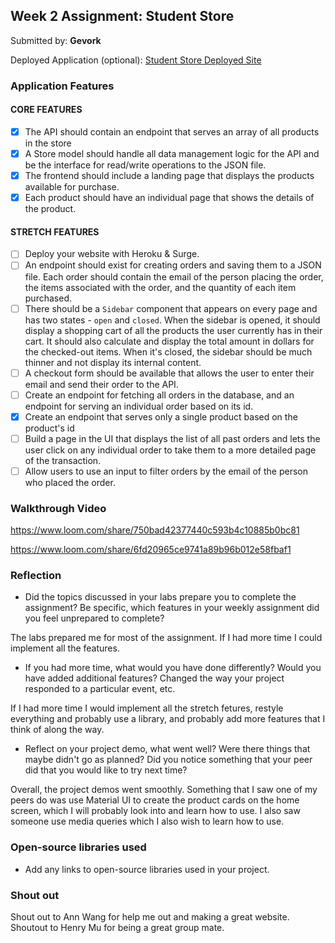 ## Week 2 Assignment: Student Store

Submitted by: **Gevork**

Deployed Application (optional): [Student Store Deployed Site](ADD_LINK_HERE)

### Application Features

#### CORE FEATURES

- [x] The API should contain an endpoint that serves an array of all products in the store
- [x] A Store model should handle all data management logic for the API and be the interface for read/write operations to the JSON file.
- [x] The frontend should include a landing page that displays the products available for purchase.
- [x] Each product should have an individual page that shows the details of the product.

#### STRETCH FEATURES

- [ ] Deploy your website with Heroku & Surge. 
- [ ] An endpoint should exist for creating orders and saving them to a JSON file. Each order should contain the email of the person placing the order, the items associated with the order, and the quantity of each item purchased.
- [ ] There should be a `Sidebar` component that appears on every page and has two states - `open` and `closed`. When the sidebar is opened, it should display a shopping cart of all the products the user currently has in their cart. It should also calculate and display the total amount in dollars for the checked-out items. When it's closed, the sidebar should be much thinner and not display its internal content.
- [ ] A checkout form should be available that allows the user to enter their email and send their order to the API.
- [ ] Create an endpoint for fetching all orders in the database, and an endpoint for serving an individual order based on its id.
- [x] Create an endpoint that serves only a single product based on the product's id
- [ ] Build a page in the UI that displays the list of all past orders and lets the user click on any individual order to take them to a more detailed page of the transaction.
- [ ] Allow users to use an input to filter orders by the email of the person who placed the order.

### Walkthrough Video

https://www.loom.com/share/750bad42377440c593b4c10885b0bc81

https://www.loom.com/share/6fd20965ce9741a89b96b012e58fbaf1

### Reflection

* Did the topics discussed in your labs prepare you to complete the assignment? Be specific, which features in your weekly assignment did you feel unprepared to complete?

The labs prepared me for most of the assignment. If I had more time I could implement all the features.  

* If you had more time, what would you have done differently? Would you have added additional features? Changed the way your project responded to a particular event, etc.
  
If I had more time I would implement all the stretch fetures, restyle everything and probably use a library, and probably add more features that I think of along the way.

* Reflect on your project demo, what went well? Were there things that maybe didn't go as planned? Did you notice something that your peer did that you would like to try next time?

Overall, the project demos went smoothly. Something that I saw one of my peers do was use Material UI to create the product cards on the home screen, which I will probably look into and learn how to use. I also saw someone use media queries which I also wish to learn how to use. 

### Open-source libraries used 

- Add any links to open-source libraries used in your project.

### Shout out

Shout out to Ann Wang for help me out and making a great website. Shoutout to Henry Mu for being a great group mate.
